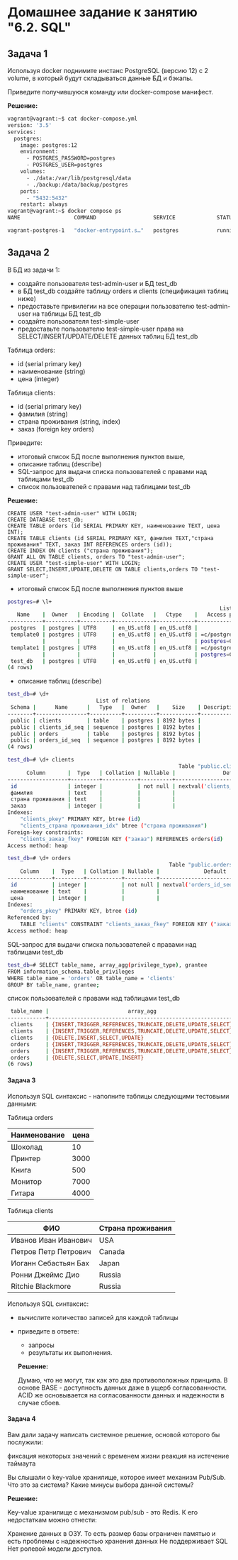 # Домашнее задание к занятию "6.2. SQL"

## Задача 1
   
Используя docker поднимите инстанс PostgreSQL (версию 12) c 2 volume, в который будут складываться данные БД и бэкапы.

Приведите получившуюся команду или docker-compose манифест.
   
**Решение:**
```bash
vagrant@vagrant:~$ cat docker-compose.yml
version: '3.5'
services:
  postgres:
    image: postgres:12
    environment:
      - POSTGRES_PASSWORD=postgres
      - POSTGRES_USER=postgres
    volumes:
      - ./data:/var/lib/postgresql/data
      - ./backup:/data/backup/postgres
    ports:
      - "5432:5432"
    restart: always
vagrant@vagrant:~$ docker compose ps
NAME                 COMMAND                  SERVICE             STATUS              PORTS

vagrant-postgres-1   "docker-entrypoint.s…"   postgres            running             0.0.0.0:5432->5432/tcp, :::5432->5432/tcp
```

## Задача 2

В БД из задачи 1: 
- создайте пользователя test-admin-user и БД test_db
- в БД test_db создайте таблицу orders и clients (спeцификация таблиц ниже)
- предоставьте привилегии на все операции пользователю test-admin-user на таблицы БД test_db
- создайте пользователя test-simple-user  
- предоставьте пользователю test-simple-user права на SELECT/INSERT/UPDATE/DELETE данных таблиц БД test_db

Таблица orders:
- id (serial primary key)
- наименование (string)
- цена (integer)

Таблица clients:
- id (serial primary key)
- фамилия (string)
- страна проживания (string, index)
- заказ (foreign key orders)

Приведите:
- итоговый список БД после выполнения пунктов выше,
- описание таблиц (describe)
- SQL-запрос для выдачи списка пользователей с правами над таблицами test_db
- список пользователей с правами над таблицами test_db   
   
**Решение:** 
```cql
CREATE USER "test-admin-user" WITH LOGIN;
CREATE DATABASE test_db;
CREATE TABLE orders (id SERIAL PRIMARY KEY, наименование TEXT, цена INT);
CREATE TABLE clients (id SERIAL PRIMARY KEY, фамилия TEXT,"страна проживания" TEXT, заказ INT REFERENCES orders (id));
CREATE INDEX ON clients ("страна проживания");
GRANT ALL ON TABLE clients, orders TO "test-admin-user";
CREATE USER "test-simple-user" WITH LOGIN;
GRANT SELECT,INSERT,UPDATE,DELETE ON TABLE clients,orders TO "test-simple-user";
```
- итоговый список БД после выполнения пунктов выше

```bash
postgres=# \l+
                                                                   List of databases
   Name    |  Owner   | Encoding |  Collate   |   Ctype    |   Access privileges   |  Size   | Tablespace |                Description
-----------+----------+----------+------------+------------+-----------------------+---------+------------+--------------------------------------------
 postgres  | postgres | UTF8     | en_US.utf8 | en_US.utf8 |                       | 8121 kB | pg_default | default administrative connection database
 template0 | postgres | UTF8     | en_US.utf8 | en_US.utf8 | =c/postgres          +| 7825 kB | pg_default | unmodifiable empty database
           |          |          |            |            | postgres=CTc/postgres |         |            |
 template1 | postgres | UTF8     | en_US.utf8 | en_US.utf8 | =c/postgres          +| 7825 kB | pg_default | default template for new databases
           |          |          |            |            | postgres=CTc/postgres |         |            |
 test_db   | postgres | UTF8     | en_US.utf8 | en_US.utf8 |                       | 7825 kB | pg_default |
(4 rows)
```

- описание таблиц (describe)

```bash
test_db=# \d+
                            List of relations
 Schema |      Name      |   Type   |  Owner   |    Size    | Description
--------+----------------+----------+----------+------------+-------------
 public | clients        | table    | postgres | 8192 bytes |
 public | clients_id_seq | sequence | postgres | 8192 bytes |
 public | orders         | table    | postgres | 8192 bytes |
 public | orders_id_seq  | sequence | postgres | 8192 bytes |
(4 rows)

test_db=# \d+ clients
                                                      Table "public.clients"
      Column       |  Type   | Collation | Nullable |               Default               | Storage  | Stats target | Description
-------------------+---------+-----------+----------+-------------------------------------+----------+--------------+-------------
 id                | integer |           | not null | nextval('clients_id_seq'::regclass) | plain    |              |
 фамилия           | text    |           |          |                                     | extended |              |
 страна проживания | text    |           |          |                                     | extended |              |
 заказ             | integer |           |          |                                     | plain    |              |
Indexes:
    "clients_pkey" PRIMARY KEY, btree (id)
    "clients_страна проживания_idx" btree ("страна проживания")
Foreign-key constraints:
    "clients_заказ_fkey" FOREIGN KEY ("заказ") REFERENCES orders(id)
Access method: heap

test_db=# \d+ orders
                                                   Table "public.orders"
    Column    |  Type   | Collation | Nullable |              Default               | Storage  | Stats target | Description
--------------+---------+-----------+----------+------------------------------------+----------+--------------+-------------
 id           | integer |           | not null | nextval('orders_id_seq'::regclass) | plain    |              |
 наименование | text    |           |          |                                    | extended |              |
 цена         | integer |           |          |                                    | plain    |              |
Indexes:
    "orders_pkey" PRIMARY KEY, btree (id)
Referenced by:
    TABLE "clients" CONSTRAINT "clients_заказ_fkey" FOREIGN KEY ("заказ") REFERENCES orders(id)
Access method: heap
```

SQL-запрос для выдачи списка пользователей с правами над таблицами test_db

```bash
test_db=# SELECT table_name, array_agg(privilege_type), grantee
FROM information_schema.table_privileges
WHERE table_name = 'orders' OR table_name = 'clients'
GROUP BY table_name, grantee;
```
 список пользователей с правами над таблицами test_db

```bash
 table_name |                         array_agg                         |     grantee
------------+-----------------------------------------------------------+------------------
 clients    | {INSERT,TRIGGER,REFERENCES,TRUNCATE,DELETE,UPDATE,SELECT} | postgres
 clients    | {INSERT,TRIGGER,REFERENCES,TRUNCATE,DELETE,UPDATE,SELECT} | test-admin-user
 clients    | {DELETE,INSERT,SELECT,UPDATE}                             | test-simple-user
 orders     | {INSERT,TRIGGER,REFERENCES,TRUNCATE,DELETE,UPDATE,SELECT} | postgres
 orders     | {INSERT,TRIGGER,REFERENCES,TRUNCATE,DELETE,UPDATE,SELECT} | test-admin-user
 orders     | {DELETE,SELECT,UPDATE,INSERT}                             | test-simple-user
(6 rows)
```


#### Задача 3

Используя SQL синтаксис - наполните таблицы следующими тестовыми данными:

Таблица orders

|Наименование|цена|
|------------|----|
|Шоколад| 10 |
|Принтер| 3000 |
|Книга| 500 |
|Монитор| 7000|
|Гитара| 4000|

Таблица clients

|ФИО|Страна проживания|
|------------|----|
|Иванов Иван Иванович| USA |
|Петров Петр Петрович| Canada |
|Иоганн Себастьян Бах| Japan |
|Ронни Джеймс Дио| Russia|
|Ritchie Blackmore| Russia|

Используя SQL синтаксис:
- вычислите количество записей для каждой таблицы 
- приведите в ответе:
    - запросы 
    - результаты их выполнения.
  
   **Решение:**

   Думаю, что не могут, так как это два противоположных принципа. В основе BASE - доступность данных даже в ущерб
   согласованности. ACID же основывается на согласованности данных и надежности в случае сбоев.
 
#### Задача 4

   Вам дали задачу написать системное решение, основой которого бы послужили:

   фиксация некоторых значений с временем жизни
   реакция на истечение таймаута

   Вы слышали о key-value хранилище, которое имеет механизм Pub/Sub. Что это за система? Какие минусы выбора данной системы?
   
   **Решение:**

   Key-value хранилище с механизмом pub/sub - это Redis.
   К его недостаткам можно отнести:

   Хранение данных в ОЗУ. То есть размер базы ограничен памятью и есть проблемы с надежностью хранения данных
   Не поддерживает SQL
   Нет ролевой модели доступов.